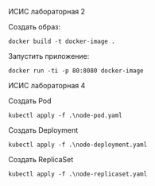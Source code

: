 ИСИС лабораторная 2

Создать образ:

<code>docker build -t docker-image .</code>

Запустить приложение:

<code>docker run -ti -p 80:8080 docker-image</code>

ИСИС лабораторная 4

Создать Pod

<code>kubectl apply -f .\node-pod.yaml</code>

Создать Deployment

<code>kubectl apply -f .\node-deployment.yaml</code>

Создать ReplicaSet

<code>kubectl apply -f .\node-replicaset.yaml</code>

